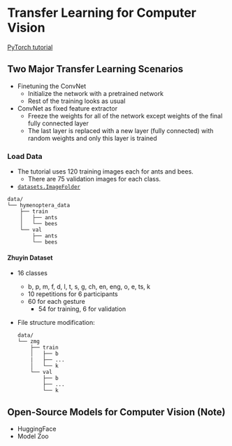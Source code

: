 # Transfer Learning for Computer Vision

[PyTorch tutorial](https://pytorch.org/tutorials/beginner/transfer_learning_tutorial.html)

## Two Major Transfer Learning Scenarios

- Finetuning the ConvNet
  - Initialize the network with a pretrained network
  - Rest of the training looks as usual
- ConvNet as fixed feature extractor
  - Freeze the weights for all of the network except weights of the final fully connected layer
  - The last layer is replaced with a new layer (fully connected) with random weights and only this layer is trained

### Load Data

- The tutorial uses 120 training images each for ants and bees. 
  - There are 75 validation images for each class.
- [`datasets.ImageFolder`](https://pytorch.org/vision/stable/generated/torchvision.datasets.ImageFolder.html)

```
data/
└── hymenoptera_data
    ├── train
    │   ├── ants
    │   └── bees
    └── val
        ├── ants
        └── bees
```

#### Zhuyin Dataset

- 16 classes
  - b, p, m, f, d, l, t, s, g, ch, en, eng, o, e, ts, k
  - 10 repetitions for 6 participants
  - 60 for each gesture
    - 54 for training, 6 for validation
- File structure modification:

  ```
  data/
  └── zmg
      ├── train
      │   ├── b
      |   ├── ...
      │   └── k
      └── val
          ├── b
          ├── ...
          └── k
  ```



## Open-Source Models for Computer Vision (Note)

- HuggingFace
- Model Zoo